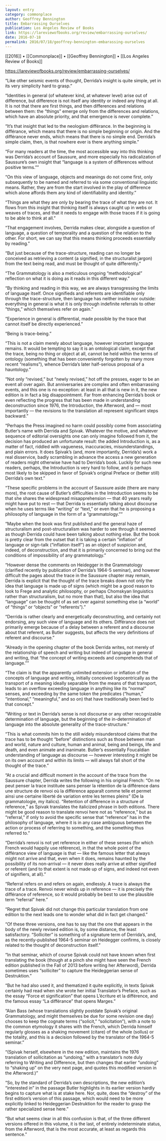 ```yaml
---
layout: entry
category: commonplace
author: Geoffrey Bennington
title: Embarrassing Ourselves
publication: Los Angeles Review of Books
link: https://lareviewofbooks.org/review/embarrassing-ourselves/
date: 2016-07-18
permalink: 2016/07/18/geoffrey-bennington-embarassing-ourselves
---
```


[[2016]] • [[Commonplace]] • [[Geoffrey Bennington]] • [[Los Angeles Review of Books]]

https://lareviewofbooks.org/review/embarrassing-ourselves/

“Like other seismic events of thought, Derrida’s insight is quite simple, yet in its very simplicity hard to grasp.”

“Identities in general (of whatever kind, at whatever level) arise out of difference, but difference is not itself any identity or indeed any thing at all. It is not that there are first things, and then differences and relations between them: the “things” emerge only from the differences and relations, which have an absolute priority, and that emergence is never complete.”

“It’s that insight that led to the neologism différance. In the beginning is différance, which means that there is no simple beginning or origin. And the différance never ends, which means that there is no simple end. Derrida’s simple claim, then, is that nowhere ever is there anything simple.”

“For many readers at the time, the most accessible way into this thinking was Derrida’s account of Saussure, and more especially his radicalization of Saussure’s own insight that “language is a system of differences without positive terms.””

“On this view of language, objects and meanings do not come first, only subsequently to be named and referred to via some conventional linguistic means. Rather, they are from the start involved in the play of difference which alone affords them any kind of identifiability and identity.”

“Things are what they are only by bearing the trace of what they are not. It flows from this insight that thinking itself is always caught up in webs or weaves of traces, and that it needs to engage with those traces if it is going to be able to think at all.”

“That engagement involves, Derrida makes clear, alongside a question of language, a question of temporality and a question of the relation to the other. For short, we can say that this means thinking proceeds essentially by reading.”

“But just because of the trace-structure, reading can no longer be conceived as retrieving a content (a signified, in the structuralist jargon) from the text being read, and must be thought of quite differently.”

“The Grammatology is also a meticulous ongoing “methodological” reflection on what it is doing as it reads in this different way.”

“By thinking and reading in this way, we are always transgressing the limits of language itself. Once signifieds and referents are identifiable only through the trace-structure, then language has neither inside nor outside: everything in general is what it is only through indefinite referrals to other “things,” which themselves refer on again.”

“Experience in general is differential, made possible by the trace that cannot itself be directly experienced.”

“Being is trace-being.”

“This is not a claim merely about language, however important language remains. It would be tempting to say it is an ontological claim, except that the trace, being no thing or object at all, cannot be held within the terms of ontology (something that has been conveniently forgotten by many more recent “realisms”), whence Derrida’s later half-serious proposal of a hauntology.”

“Not only “revised,” but “newly revised,” hot off the presses, eager to be an event all over again. But anniversaries are complex and often embarrassing events, and this one is no exception: at least in all that is new in it, the new edition is in fact a big disappointment. Far from enhancing Derrida’s book or even reflecting the progress that has been made in understanding deconstruction since 1976, the Introduction, the Afterword, and — most importantly — the revisions to the translation all represent significant steps backward.”

“Perhaps the Press imagined no harm could possibly come from associating Butler’s name with Derrida and Spivak. Whatever the motive, and whatever sequence of editorial oversights one can only imagine followed from it, the decision has produced an unfortunate result: the added Introduction is, as a matter of fact, riddled with vagueness, inaccuracies, misunderstandings, and plain errors. It does Spivak’s (and, more importantly, Derrida’s) work a real disservice, badly scrambling in advance the access a new generation of readers might otherwise have had to Derrida’s book. Luckily for such new readers, perhaps, the Introduction is very hard to follow, and is perhaps most likely to be skipped in favor of Spivak’s original Preface or (better still) Derrida’s own text.”

“These specific problems in the account of Saussure aside (there are many more), the root cause of Butler’s difficulties in the Introduction seems to be that she shares the widespread misapprehension — that 40 years really might have put to rest — that Derrida is essentially talking about discourse when he uses terms like “writing” or “text,” or even that he is proposing a philosophy of language in the form of a “grammatology.””

“Maybe when the book was first published and the general haze of structuralism and post-structuralism was harder to see through it seemed as though Derrida could have been talking about nothing else. But the book is pretty clear from the outset that it is taking a certain “inflation” of language or sign-talk (“inflation itself”) as an object of suspicion and, indeed, of deconstruction, and that it is primarily concerned to bring out the conditions of impossibility of any grammatology.”

“However dense the comments on Heidegger in the Grammatology (clarified recently by publication of Derrida’s 1964-5 seminar), and however difficult the pages about the trace in the Saussure chapter may remain, Derrida is explicit that the thought of the trace breaks down not only the idea that language is made up of signs (which might be a good reason to look to Frege and analytic philosophy, or perhaps Chomskyan linguistics rather than structuralism, but no more than that), but also the idea that “language” can be thought of as set over against something else (a “world” of “things” or “objects” or “referents”).”

“Derrida is rather clearly and energetically deconstructing, and certainly not endorsing, any such view of language and its others. Différance does not primarily emerge because of a delay between a referent and a discourse about that referent, as Butler suggests, but affects the very definitions of referent and discourse.”

“Already in the opening chapter of the book Derrida writes, not merely of the relationship of speech and writing but indeed of language in general and writing, that “the concept of writing exceeds and comprehends that of language.””

“The claim is that the apparently unlimited extension or inflation of the concepts of language and writing, initially conceived logocentrically as the transport of a meaning ideally separable from the means of that transport, leads to an overflow exceeding language in anything like its “normal” senses, and exceeding by the same token the predicates (“human,” “intentional,” “meaningful,” and so on) that have traditionally been tied to that concept.”

“Writing or text in Derrida’s sense is not discourse or any other recognizable determination of language, but the beginning of the in-determination of language into the absolute generality of the trace-structure.”

“This is what commits him to the still widely misunderstood claims that the trace has to be thought “before” distinctions such as those between man and world, nature and culture, human and animal, being and beings, life and death, and even animate and inanimate. Butler’s essentially Foucaldian understanding of language as discourse — however interesting it might be on its own account and within its limits — will always fall short of the thought of the trace.”

“At a crucial and difficult moment in the account of the trace from the Saussure chapter, Derrida writes the following in his original French: “On ne peut penser la trace instituée sans penser la rétention de la différence dans une structure de renvoi où la différence apparaît comme telle et permet ainsi une certaine liberté de variation entre les termes pleins” (De la grammatologie, my italics). “Retention of difference in a structure of reference,” as Spivak translates the italicized phrase in both editions. There might be good reason to translate renvoi here not as “reference,” but as “referral,” if only to avoid the specific sense that “reference” has in the philosophy of language, where it is in any case ambiguous between the action or process of referring to something, and the something thus referred to.”

“Derrida’s renvoi is not yet reference in either of these senses (for which French would happily use référence), in that the whole point of the différance view of language is that — like the famous letter that always might not arrive and that, even when it does, remains haunted by the possibility of its non-arrival — it never does really arrive at either signified or referent (and to that extent is not made up of signs, and indeed not even of signifiers, at all).”

“Referral refers on and refers on again, endlessly. A trace is always the trace of a trace. Renvoi never winds up in reference — it is precisely the différance of reference, so it would probably be best to use the plausible term “referral” here.”

“Regret that Spivak did not change this particular translation from one edition to the next leads one to wonder what did in fact get changed.”

“Of these three versions, one has to say that the one that appears in the body of the newly revised edition is, by some distance, the least satisfactory. “Solliciter” is something of a signature term of Derrida’s, and, as the recently-published 1964-5 seminar on Heidegger confirms, is closely related to the thought of deconstruction itself.”

“In that seminar, which of course Spivak could not have known when first translating the book (though at a pinch she might have seen the French edition published in the Fall of 2013 before writing her Afterword), Derrida sometimes uses “solliciter” to capture the Heideggerian sense of Destruktion.”

“But he had also used it, and thematized it quite explicitly, in texts Spivak certainly had read when she wrote her initial Translator’s Preface, such as the essay “Force et signification” that opens L’écriture et la différence, and the famous essay “La différance” that opens Marges.”

“Alan Bass (whose translations slightly postdate Spivak’s original Grammatology, and might themselves be due for some revision one day) chooses to keep the cognate terms (“solicit,” “solicitation”), with a note to the common etymology it shares with the French, which Derrida himself regularly glosses as a shaking movement (citare) of the whole (sollus) or the totality, and this is a decision followed by the translator of the 1964-5 seminar.”

“(Spivak herself, elsewhere in the new edition, maintains the 1976 translation of sollicitation as “undoing,” with a translator’s note duly referring to Writing and Difference, but then changes that earlier “undoing” to “shaking up” on the very next page, and quotes this modified version in the Afterword.)”

“So, by the standard of Derrida’s own descriptions, the new edition’s “interested in” in the passage Butler highlights in its earlier version hardly begins to capture what is at stake here. Nor, quite, does the “destroy” of the first edition’s version of this passage, which would need to be more explicitly linked to Heideggerian Destruktion for the reader to grasp the rather specialized sense here.”

“But what seems clear in all this confusion is that, of the three different versions offered in this volume, it is the last, of entirely indeterminate status, from the Afterword, that is the most accurate, at least as regards this sentence.”
